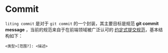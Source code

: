 # Commit

`liting commit` 是对于 `git commit` 的一个封装，其主要目标是规范 **git commit message**
，当前的规范来自于在前端领域被广泛认可的 [约定式提交规范](https://www.conventionalcommits.org/zh-hans/v1.0.0/)，基本结构如下：

```
<类型>[范围?]: <描述>
```
